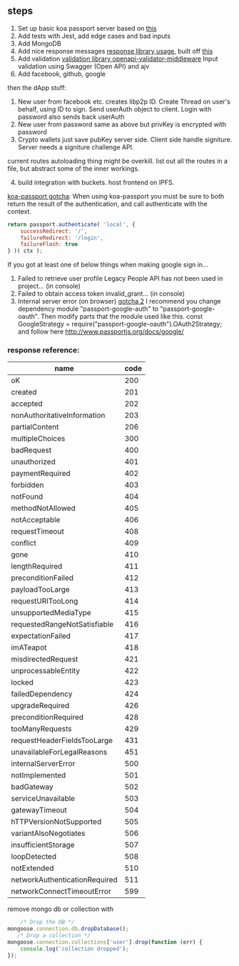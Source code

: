 ## steps

1. Set up basic koa passport server based on [this](https://github.com/rkusa/koa-passport-example)
2. Add tests with Jest, add edge cases and bad inputs
3. Add MongoDB
4. Add nice response messages [response library usage](https://github.com/Army-U/koa-response2), built off [this](https://github.com/jeffijoe/koa-respond)
5. Add validation [validation library openapi-validator-middleware](https://github.com/PayU/openapi-validator-middleware) Input validation using Swagger (Open API) and ajv
6. Add facebook, github, google

then the dApp stuff:

1. New user from facebook etc. creates libp2p ID. Create Thread on user's behalf, using ID to sign. Send userAuth object to client. Login with password also sends back userAuth
2. New user from password same as above but privKey is encrypted with password
3. Crypto wallets just save pubKey server side. Client side handle signiture. Server needs a signiture challenge API.

current routes autoloading thing might be overkill. list out all the routes in a file, but abstract some of the inner workings.

4. build integration with buckets. host frontend on IPFS.

[koa-passport gotcha](https://stackoverflow.com/questions/57128108/koa-passport-authentication-always-returns-4xx):
When using koa-passport you must be sure to both return the result of the authentication, and call authenticate with the context.

``` js
return passport.authenticate( 'local', {
    successRedirect: '/',
    failureRedirect: '/login',
    failureFlash: true
} )( ctx );
```

If you got at least one of below things when making google sign in...

1. Failed to retrieve user profile Legacy People API has not been used in project... (in console)
2. Failed to obtain access token invalid_grant... (in console)
3. Internal server error (on browser)
[gotcha 2](https://github.com/rkusa/koa-passport-example/issues/30)
I recommend you change dependency module "passport-google-auth" to "passport-google-oauth".
Then modify parts that the module used like this.
const GoogleStrategy = require("passport-google-oauth").OAuth2Strategy;
and follow here http://www.passportjs.org/docs/google/


### response reference:

| name                          | code |
|-------------------------------|------|
| oK                            | 200  |
| created                       | 201  |
| accepted                      | 202  |
| nonAuthoritativeInformation   | 203  |
| partialContent                | 206  |
| multipleChoices               | 300  |
| badRequest                    | 400  |
| unauthorized                  | 401  |
| paymentRequired               | 402  |
| forbidden                     | 403  |
| notFound                      | 404  |
| methodNotAllowed              | 405  |
| notAcceptable                 | 406  |
| requestTimeout                | 408  |
| conflict                      | 409  |
| gone                          | 410  |
| lengthRequired                | 411  |
| preconditionFailed            | 412  |
| payloadTooLarge               | 413  |
| requestURITooLong             | 414  |
| unsupportedMediaType          | 415  |
| requestedRangeNotSatisfiable  | 416  |
| expectationFailed             | 417  |
| imATeapot                     | 418  |
| misdirectedRequest            | 421  |
| unprocessableEntity           | 422  |
| locked                        | 423  |
| failedDependency              | 424  |
| upgradeRequired               | 426  |
| preconditionRequired          | 428  |
| tooManyRequests               | 429  |
| requestHeaderFieldsTooLarge   | 431  |
| unavailableForLegalReasons    | 451  |
| internalServerError           | 500  |
| notImplemented                | 501  |
| badGateway                    | 502  |
| serviceUnavailable            | 503  |
| gatewayTimeout                | 504  |
| hTTPVersionNotSupported       | 505  |
| variantAlsoNegotiates         | 506  |
| insufficientStorage           | 507  |
| loopDetected                  | 508  |
| notExtended                   | 510  |
| networkAuthenticationRequired | 511  |
| networkConnectTimeoutError    | 599  |


remove mongo db or collection with 
```js
    /* Drop the DB */
mongoose.connection.db.dropDatabase();
   /* Drop a collection */
mongoose.connection.collections['user'].drop(function (err) {
    console.log('collection dropped');
});
```